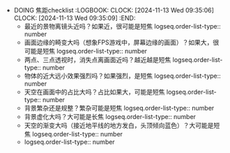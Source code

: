 - DOING 焦距checklist
  :LOGBOOK:
  CLOCK: [2024-11-13 Wed 09:35:06]
  CLOCK: [2024-11-13 Wed 09:35:09]
  :END:
	- 最近的景物离镜头近吗？如果近，很可能是短焦
	  logseq.order-list-type:: number
	- 画面边缘的畸变大吗（想象FPS游戏中，屏幕边缘的画面）？如果大，很可能是短焦
	  logseq.order-list-type:: number
	- 两点、三点透视时，消失点离画面近吗？越近越是短焦
	  logseq.order-list-type:: number
	- 物体的近大远小效果强烈吗？如果强烈，是短焦
	  logseq.order-list-type:: number
	- 天空在画面中的占比大吗？占比如果大，可能是短焦
	  logseq.order-list-type:: number
	- 背景繁杂还是规整？繁杂可能是短焦
	  logseq.order-list-type:: number
	- 背景虚化大吗？大可能是长焦
	  logseq.order-list-type:: number
	- 天空的渐变大吗（接近地平线的地方发白，头顶倾向蓝色）？大可能是短焦
	  logseq.order-list-type:: number
	- logseq.order-list-type:: number